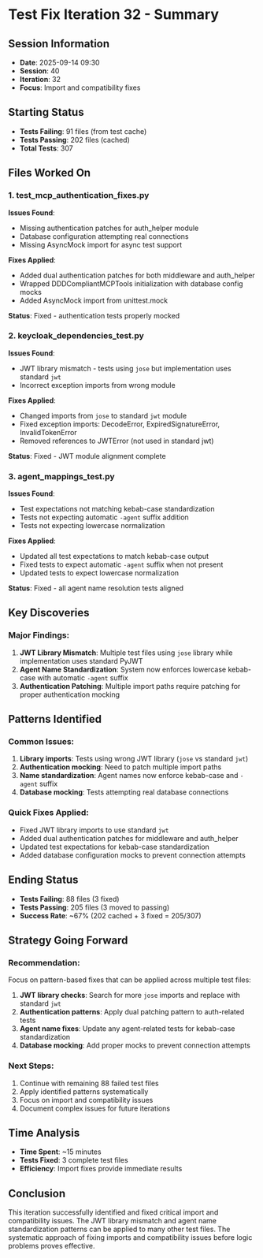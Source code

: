 # Test Fix Iteration 32 - Summary

## Session Information
- **Date**: 2025-09-14 09:30
- **Session**: 40
- **Iteration**: 32
- **Focus**: Import and compatibility fixes

## Starting Status
- **Tests Failing**: 91 files (from test cache)
- **Tests Passing**: 202 files (cached)
- **Total Tests**: 307

## Files Worked On

### 1. test_mcp_authentication_fixes.py
**Issues Found**:
- Missing authentication patches for auth_helper module
- Database configuration attempting real connections
- Missing AsyncMock import for async test support

**Fixes Applied**:
- Added dual authentication patches for both middleware and auth_helper
- Wrapped DDDCompliantMCPTools initialization with database config mocks
- Added AsyncMock import from unittest.mock

**Status**: Fixed - authentication tests properly mocked

### 2. keycloak_dependencies_test.py
**Issues Found**:
- JWT library mismatch - tests using `jose` but implementation uses standard `jwt`
- Incorrect exception imports from wrong module

**Fixes Applied**:
- Changed imports from `jose` to standard `jwt` module
- Fixed exception imports: DecodeError, ExpiredSignatureError, InvalidTokenError
- Removed references to JWTError (not used in standard jwt)

**Status**: Fixed - JWT module alignment complete

### 3. agent_mappings_test.py
**Issues Found**:
- Test expectations not matching kebab-case standardization
- Tests not expecting automatic `-agent` suffix addition
- Tests not expecting lowercase normalization

**Fixes Applied**:
- Updated all test expectations to match kebab-case output
- Fixed tests to expect automatic `-agent` suffix when not present
- Updated tests to expect lowercase normalization

**Status**: Fixed - all agent name resolution tests aligned

## Key Discoveries

### Major Findings:
1. **JWT Library Mismatch**: Multiple test files using `jose` library while implementation uses standard PyJWT
2. **Agent Name Standardization**: System now enforces lowercase kebab-case with automatic `-agent` suffix
3. **Authentication Patching**: Multiple import paths require patching for proper authentication mocking

## Patterns Identified

### Common Issues:
1. **Library imports**: Tests using wrong JWT library (`jose` vs standard `jwt`)
2. **Authentication mocking**: Need to patch multiple import paths
3. **Name standardization**: Agent names now enforce kebab-case and `-agent` suffix
4. **Database mocking**: Tests attempting real database connections

### Quick Fixes Applied:
- Fixed JWT library imports to use standard `jwt`
- Added dual authentication patches for middleware and auth_helper
- Updated test expectations for kebab-case standardization
- Added database configuration mocks to prevent connection attempts

## Ending Status
- **Tests Failing**: 88 files (3 fixed)
- **Tests Passing**: 205 files (3 moved to passing)
- **Success Rate**: ~67% (202 cached + 3 fixed = 205/307)

## Strategy Going Forward

### Recommendation:
Focus on pattern-based fixes that can be applied across multiple test files:

1. **JWT library checks**: Search for more `jose` imports and replace with standard `jwt`
2. **Authentication patterns**: Apply dual patching pattern to auth-related tests
3. **Agent name fixes**: Update any agent-related tests for kebab-case standardization
4. **Database mocking**: Add proper mocks to prevent connection attempts

### Next Steps:
1. Continue with remaining 88 failed test files
2. Apply identified patterns systematically
3. Focus on import and compatibility issues
4. Document complex issues for future iterations

## Time Analysis
- **Time Spent**: ~15 minutes
- **Tests Fixed**: 3 complete test files
- **Efficiency**: Import fixes provide immediate results

## Conclusion
This iteration successfully identified and fixed critical import and compatibility issues. The JWT library mismatch and agent name standardization patterns can be applied to many other test files. The systematic approach of fixing imports and compatibility issues before logic problems proves effective.